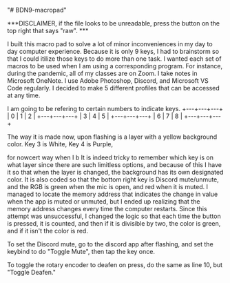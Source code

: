 "# BDN9-macropad" 

***DISCLAIMER, if the file looks to be unreadable, press the button on the top right that says "raw". ***

I built this macro pad to solve a lot of minor inconveniences in my day to day computer experience.
Because it is only 9 keys, I had to brainstorm so that I could itilize those keys to do more than one
task. I wanted each set of macros to be used when I am using a corresponding program. For instance,
during the pandemic, all of my classes are on Zoom. I take notes in Microsoft OneNote. I use Adobe 
Photoshop, Discord, and Microsoft VS Code regularly. I decided to make 5 different profiles that can be
accessed at any time.

I am going to be refering to certain numbers to indicate keys. 
+---+---+---+
| 0 | 1 | 2 |
+---+---+---+
| 3 | 4 | 5 |
+---+---+---+
| 6 | 7 | 8 |
+---+---+---+

The way it is made now, upon flashing is a layer with a yellow background color. Key 3 is White, Key 4 is Purple,

for nowcert way when I b It is indeed tricky to remember which key is on what layer since there are such limitless 
options, and because of this I have it so that when the layer is changed, the background has its own 
designated color. It is also coded so that the bottom right key is Discord mute/unmute, and the RGB 
is green when the mic is open, and red when it is muted. I managed to locate the memory address that
indicates the change in value when the app is muted or unmuted, but I ended up realizing that the memory
address changes every time the computer restarts. Since this attempt was unsuccessful, I changed the
logic so that each time the button is pressed, it is counted, and then if it is divisible by two, the 
color is green, and if it isn't the color is red.

To set the Discord mute, go to the discord app after flashing, and set the keybind to do "Toggle Mute", 
then tap the key once.

To toggle the rotary encoder to deafen on press, do the same as line 10, but "Toggle Deafen."


